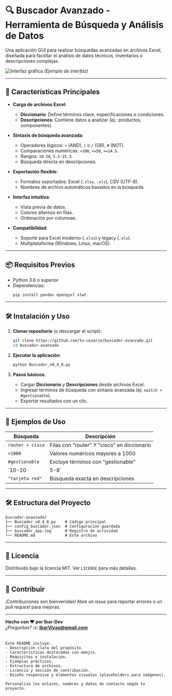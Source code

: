 # 🔍 Buscador Avanzado - Herramienta de Búsqueda y Análisis de Datos

Una aplicación GUI para realizar búsquedas avanzadas en archivos Excel, diseñada para facilitar el análisis de datos técnicos, inventarios o descripciones complejas.

![Interfaz gráfica](https://via.placeholder.com/800x500.png?text=Captura+de+la+Interfaz) *(Ejemplo de interfaz)*

---

## 🚀 Características Principales

- **Carga de archivos Excel**:
  - **Diccionario**: Define términos clave, especificaciones o condiciones.
  - **Descripciones**: Contiene datos a analizar (ej.: productos, componentes).

- **Sintaxis de búsqueda avanzada**:
  - Operadores lógicos: `+` (AND), `|` o `/` (OR), `#` (NOT).
  - Comparaciones numéricas: `>100`, `<=50`, `>=24.5`.
  - Rangos: `10-20`, `5.5-15.3`.
  - Búsqueda directa en descripciones.

- **Exportación flexible**:
  - Formatos soportados: Excel (`.xlsx`, `.xls`), CSV (UTF-8).
  - Nombres de archivo automáticos basados en la búsqueda.

- **Interfaz intuitiva**:
  - Vista previa de datos.
  - Colores alternos en filas.
  - Ordenación por columnas.

- **Compatibilidad**:
  - Soporte para Excel moderno (`.xlsx`) y legacy (`.xls`).
  - Multiplataforma (Windows, Linux, macOS).

---

## 📦 Requisitos Previos

- Python 3.6 o superior
- Dependencias:
  ```bash
  pip install pandas openpyxl xlwt
  ```

---

## 🛠 Instalación y Uso

1. **Clonar repositorio** (o descargar el script):
   ```bash
   git clone https://github.com/tu-usuario/buscador-avanzado.git
   cd buscador-avanzado
   ```

2. **Ejecutar la aplicación**:
   ```bash
   python Buscador_v0_4_8.py
   ```

3. **Pasos básicos**:
   - Cargar **Diccionario** y **Descripciones** desde archivos Excel.
   - Ingresar términos de búsqueda con sintaxis avanzada (ej: `switch + #gestionable`).
   - Exportar resultados con un clic.

---

## 📖 Ejemplos de Uso

| Búsqueda                 | Descripción                                  |
|--------------------------|---------------------------------------------|
| `router + cisco`         | Filas con "router" Y "cisco" en diccionario |
| `>1000`                  | Valores numéricos mayores a 1000            |
| `#gestionable`           | Excluye términos con "gestionable"          |
| `10-20 | 5-8`         | Rangos numéricos o valores específicos      |
| `"tarjeta red"`          | Búsqueda exacta en descripciones            |

---

## 🛠️ Estructura del Proyecto

```
buscador-avanzado/
├── Buscador_v0_4_8.py    # Código principal
├── config_buscador.json  # Configuración guardada
├── buscador_app.log      # Registro de actividad
└── README.md             # Este archivo
```

---

## 📜 Licencia

Distribuido bajo la licencia MIT. Ver `LICENSE` para más detalles.

---

## 🤝 Contribuir

¡Contribuciones son bienvenidas! Abre un *issue* para reportar errores o un *pull request* para mejoras.

---

**Hecho con ❤️ por Ibar-Dev**  
*¿Preguntas?* ✉️ **IbarVivas@gmail.com**
``` 

Este README incluye:
- Descripción clara del propósito.
- Características destacadas con emojis.
- Requisitos e instalación.
- Ejemplos prácticos.
- Estructura de archivos.
- Licencia y sección de contribución.
- Diseño responsive y elementos visuales (placeholders para imágenes).

Personaliza los enlaces, nombres y datos de contacto según tu proyecto.

